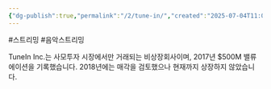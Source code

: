 ```yaml
---
{"dg-publish":true,"permalink":"/2/tune-in/","created":"2025-07-04T11:02:54.452+09:00","updated":"2025-07-10T10:09:22.084+09:00"}
---
```


#스트리밍 #음악스트리밍 

TuneIn Inc.는 사모투자 시장에서만 거래되는 비상장회사이며, 2017년 $500M 밸류에이션을 기록했습니다. 2018년에는 매각을 검토했으나 현재까지 상장하지 않았습니다.